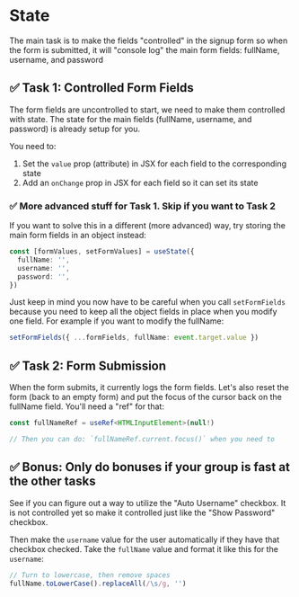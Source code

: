 # State

The main task is to make the fields "controlled" in the signup form so when the form is submitted, it will "console log" the main form fields: fullName, username, and password

## ✅ Task 1: Controlled Form Fields

The form fields are uncontrolled to start, we need to make them controlled with state. The state for the main fields (fullName, username, and password) is already setup for you.

You need to:

1. Set the `value` prop (attribute) in JSX for each field to the corresponding state
2. Add an `onChange` prop in JSX for each field so it can set its state

### ✅ More advanced stuff for Task 1. Skip if you want to Task 2

If you want to solve this in a different (more advanced) way, try storing the main form fields in an object instead:

```ts
const [formValues, setFormValues] = useState({
  fullName: '',
  username: '',
  password: '',
})
```

Just keep in mind you now have to be careful when you call `setFormFields` because you need to keep all the object fields in place when you modify one field. For example if you want to modify the fullName:

```ts
setFormFields({ ...formFields, fullName: event.target.value })
```

## ✅ Task 2: Form Submission

When the form submits, it currently logs the form fields. Let's also reset the form (back to an empty form) and put the focus of the cursor back on the fullName field. You'll need a "ref" for that:

```ts
const fullNameRef = useRef<HTMLInputElement>(null!)

// Then you can do: `fullNameRef.current.focus()` when you need to
```

## ✅ Bonus: Only do bonuses if your group is fast at the other tasks

See if you can figure out a way to utilize the "Auto Username" checkbox. It is not controlled yet so make it controlled just like the "Show Password" checkbox.

Then make the `username` value for the user automatically if they have that checkbox checked. Take the `fullName` value and format it like this for the `username`:

```ts
// Turn to lowercase, then remove spaces
fullName.toLowerCase().replaceAll(/\s/g, '')
```
